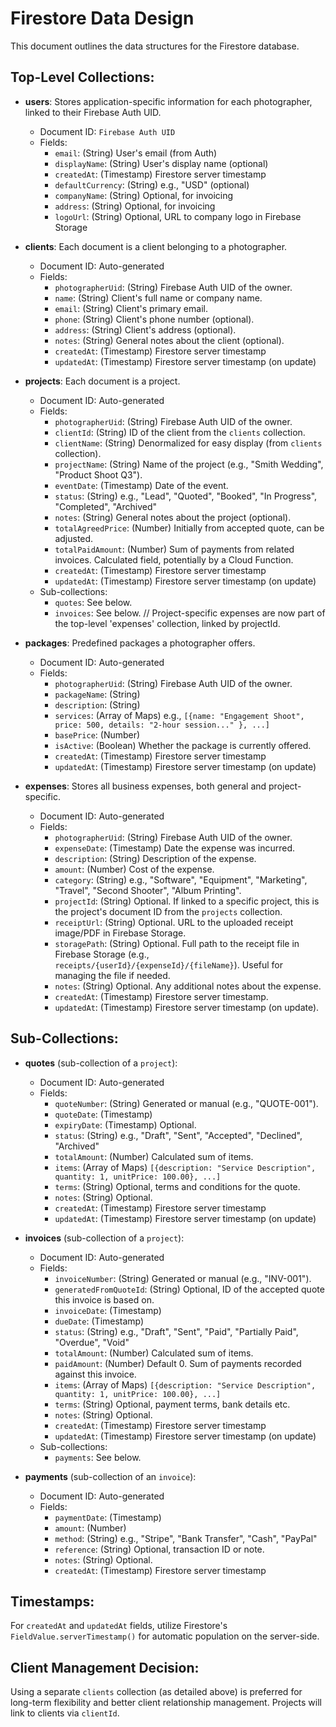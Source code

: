 # Firestore Data Design

This document outlines the data structures for the Firestore database.

## Top-Level Collections:

*   **users**: Stores application-specific information for each photographer, linked to their Firebase Auth UID.
    *   Document ID: `Firebase Auth UID`
    *   Fields:
        *   `email`: (String) User's email (from Auth)
        *   `displayName`: (String) User's display name (optional)
        *   `createdAt`: (Timestamp) Firestore server timestamp
        *   `defaultCurrency`: (String) e.g., "USD" (optional)
        *   `companyName`: (String) Optional, for invoicing
        *   `address`: (String) Optional, for invoicing
        *   `logoUrl`: (String) Optional, URL to company logo in Firebase Storage

*   **clients**: Each document is a client belonging to a photographer.
    *   Document ID: Auto-generated
    *   Fields:
        *   `photographerUid`: (String) Firebase Auth UID of the owner.
        *   `name`: (String) Client's full name or company name.
        *   `email`: (String) Client's primary email.
        *   `phone`: (String) Client's phone number (optional).
        *   `address`: (String) Client's address (optional).
        *   `notes`: (String) General notes about the client (optional).
        *   `createdAt`: (Timestamp) Firestore server timestamp
        *   `updatedAt`: (Timestamp) Firestore server timestamp (on update)

*   **projects**: Each document is a project.
    *   Document ID: Auto-generated
    *   Fields:
        *   `photographerUid`: (String) Firebase Auth UID of the owner.
        *   `clientId`: (String) ID of the client from the `clients` collection.
        *   `clientName`: (String) Denormalized for easy display (from `clients` collection).
        *   `projectName`: (String) Name of the project (e.g., "Smith Wedding", "Product Shoot Q3").
        *   `eventDate`: (Timestamp) Date of the event.
        *   `status`: (String) e.g., "Lead", "Quoted", "Booked", "In Progress", "Completed", "Archived"
        *   `notes`: (String) General notes about the project (optional).
        *   `totalAgreedPrice`: (Number) Initially from accepted quote, can be adjusted.
        *   `totalPaidAmount`: (Number) Sum of payments from related invoices. Calculated field, potentially by a Cloud Function.
        *   `createdAt`: (Timestamp) Firestore server timestamp
        *   `updatedAt`: (Timestamp) Firestore server timestamp (on update)
    *   Sub-collections:
        *   `quotes`: See below.
        *   `invoices`: See below.
        // Project-specific expenses are now part of the top-level 'expenses' collection, linked by projectId.

*   **packages**: Predefined packages a photographer offers.
    *   Document ID: Auto-generated
    *   Fields:
        *   `photographerUid`: (String) Firebase Auth UID of the owner.
        *   `packageName`: (String)
        *   `description`: (String)
        *   `services`: (Array of Maps) e.g., `[{name: "Engagement Shoot", price: 500, details: "2-hour session..." }, ...]`
        *   `basePrice`: (Number)
        *   `isActive`: (Boolean) Whether the package is currently offered.
        *   `createdAt`: (Timestamp) Firestore server timestamp
        *   `updatedAt`: (Timestamp) Firestore server timestamp (on update)

*   **expenses**: Stores all business expenses, both general and project-specific.
    *   Document ID: Auto-generated
    *   Fields:
        *   `photographerUid`: (String) Firebase Auth UID of the owner.
        *   `expenseDate`: (Timestamp) Date the expense was incurred.
        *   `description`: (String) Description of the expense.
        *   `amount`: (Number) Cost of the expense.
        *   `category`: (String) e.g., "Software", "Equipment", "Marketing", "Travel", "Second Shooter", "Album Printing".
        *   `projectId`: (String) Optional. If linked to a specific project, this is the project's document ID from the `projects` collection.
        *   `receiptUrl`: (String) Optional. URL to the uploaded receipt image/PDF in Firebase Storage.
        *   `storagePath`: (String) Optional. Full path to the receipt file in Firebase Storage (e.g., `receipts/{userId}/{expenseId}/{fileName}`). Useful for managing the file if needed.
        *   `notes`: (String) Optional. Any additional notes about the expense.
        *   `createdAt`: (Timestamp) Firestore server timestamp.
        *   `updatedAt`: (Timestamp) Firestore server timestamp (on update).

## Sub-Collections:

*   **quotes** (sub-collection of a `project`):
    *   Document ID: Auto-generated
    *   Fields:
        *   `quoteNumber`: (String) Generated or manual (e.g., "QUOTE-001").
        *   `quoteDate`: (Timestamp)
        *   `expiryDate`: (Timestamp) Optional.
        *   `status`: (String) e.g., "Draft", "Sent", "Accepted", "Declined", "Archived"
        *   `totalAmount`: (Number) Calculated sum of items.
        *   `items`: (Array of Maps) `[{description: "Service Description", quantity: 1, unitPrice: 100.00}, ...]`
        *   `terms`: (String) Optional, terms and conditions for the quote.
        *   `notes`: (String) Optional.
        *   `createdAt`: (Timestamp) Firestore server timestamp
        *   `updatedAt`: (Timestamp) Firestore server timestamp (on update)

*   **invoices** (sub-collection of a `project`):
    *   Document ID: Auto-generated
    *   Fields:
        *   `invoiceNumber`: (String) Generated or manual (e.g., "INV-001").
        *   `generatedFromQuoteId`: (String) Optional, ID of the accepted quote this invoice is based on.
        *   `invoiceDate`: (Timestamp)
        *   `dueDate`: (Timestamp)
        *   `status`: (String) e.g., "Draft", "Sent", "Paid", "Partially Paid", "Overdue", "Void"
        *   `totalAmount`: (Number) Calculated sum of items.
        *   `paidAmount`: (Number) Default 0. Sum of payments recorded against this invoice.
        *   `items`: (Array of Maps) `[{description: "Service Description", quantity: 1, unitPrice: 100.00}, ...]`
        *   `terms`: (String) Optional, payment terms, bank details etc.
        *   `notes`: (String) Optional.
        *   `createdAt`: (Timestamp) Firestore server timestamp
        *   `updatedAt`: (Timestamp) Firestore server timestamp (on update)
    *   Sub-collections:
        *   `payments`: See below.

*   **payments** (sub-collection of an `invoice`):
    *   Document ID: Auto-generated
    *   Fields:
        *   `paymentDate`: (Timestamp)
        *   `amount`: (Number)
        *   `method`: (String) e.g., "Stripe", "Bank Transfer", "Cash", "PayPal"
        *   `reference`: (String) Optional, transaction ID or note.
        *   `notes`: (String) Optional.
        *   `createdAt`: (Timestamp) Firestore server timestamp

## Timestamps:
For `createdAt` and `updatedAt` fields, utilize Firestore's `FieldValue.serverTimestamp()` for automatic population on the server-side.

## Client Management Decision:
Using a separate `clients` collection (as detailed above) is preferred for long-term flexibility and better client relationship management. Projects will link to clients via `clientId`.

